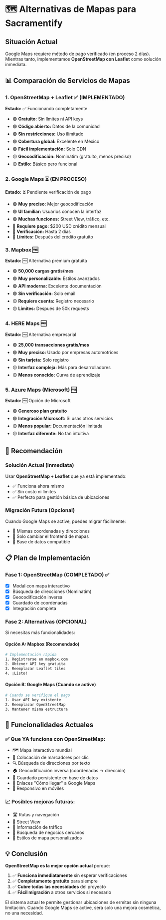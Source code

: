 # 🗺️ Alternativas de Mapas para Sacramentify

## Situación Actual
Google Maps requiere método de pago verificado (en proceso 2 días). Mientras tanto, implementamos **OpenStreetMap con Leaflet** como solución inmediata.

## 📊 Comparación de Servicios de Mapas

### 1. **OpenStreetMap + Leaflet** ✅ (IMPLEMENTADO)
**Estado:** ✅ Funcionando completamente
- 🟢 **Gratuito:** Sin límites ni API keys
- 🟢 **Código abierto:** Datos de la comunidad
- 🟢 **Sin restricciones:** Uso ilimitado
- 🟢 **Cobertura global:** Excelente en México
- 🟢 **Fácil implementación:** Solo CDN
- 🟡 **Geocodificación:** Nominatim (gratuito, menos preciso)
- 🟡 **Estilo:** Básico pero funcional

### 2. **Google Maps** ⏳ (EN PROCESO)
**Estado:** ⏳ Pendiente verificación de pago
- 🟢 **Muy preciso:** Mejor geocodificación
- 🟢 **UI familiar:** Usuarios conocen la interfaz
- 🟢 **Muchas funciones:** Street View, tráfico, etc.
- 🔴 **Requiere pago:** $200 USD crédito mensual
- 🔴 **Verificación:** Hasta 2 días
- 🔴 **Límites:** Después del crédito gratuito

### 3. **Mapbox** 🆓
**Estado:** 🆓 Alternativa premium gratuita
- 🟢 **50,000 cargas gratis/mes**
- 🟢 **Muy personalizable:** Estilos avanzados
- 🟢 **API moderna:** Excelente documentación
- 🟢 **Sin verificación:** Solo email
- 🟡 **Requiere cuenta:** Registro necesario
- 🟡 **Límites:** Después de 50k requests

### 4. **HERE Maps** 🆓
**Estado:** 🆓 Alternativa empresarial
- 🟢 **25,000 transacciones gratis/mes**
- 🟢 **Muy preciso:** Usado por empresas automotrices
- 🟢 **Sin tarjeta:** Solo registro
- 🟡 **Interfaz compleja:** Más para desarrolladores
- 🟡 **Menos conocido:** Curva de aprendizaje

### 5. **Azure Maps** (Microsoft) 🆓
**Estado:** 🆓 Opción de Microsoft
- 🟢 **Generoso plan gratuito**
- 🟢 **Integración Microsoft:** Si usas otros servicios
- 🟡 **Menos popular:** Documentación limitada
- 🟡 **Interfaz diferente:** No tan intuitiva

## 🚀 Recomendación

### **Solución Actual (Inmediata)**
Usar **OpenStreetMap + Leaflet** que ya está implementado:
- ✅ Funciona ahora mismo
- ✅ Sin costo ni límites
- ✅ Perfecto para gestión básica de ubicaciones

### **Migración Futura (Opcional)**
Cuando Google Maps se active, puedes migrar fácilmente:
- 🔄 Mismas coordenadas y direcciones
- 🔄 Solo cambiar el frontend de mapas
- 🔄 Base de datos compatible

## 📋 Plan de Implementación

### Fase 1: OpenStreetMap (COMPLETADO) ✅
- [x] Modal con mapa interactivo
- [x] Búsqueda de direcciones (Nominatim)
- [x] Geocodificación inversa
- [x] Guardado de coordenadas
- [x] Integración completa

### Fase 2: Alternativas (OPCIONAL)
Si necesitas más funcionalidades:

#### Opción A: Mapbox (Recomendado)
```bash
# Implementación rápida
1. Registrarse en mapbox.com
2. Obtener API key gratuita
3. Reemplazar Leaflet tiles
4. ¡Listo!
```

#### Opción B: Google Maps (Cuando se active)
```bash
# Cuando se verifique el pago
1. Usar API key existente
2. Reemplazar OpenStreetMap
3. Mantener misma estructura
```

## 🎯 Funcionalidades Actuales

### ✅ **Que YA funciona con OpenStreetMap:**
- 🗺️ Mapa interactivo mundial
- 📍 Colocación de marcadores por clic
- 🔍 Búsqueda de direcciones por texto
- 🏠 Geocodificación inversa (coordenadas → dirección)
- 💾 Guardado persistente en base de datos
- 🧭 Enlaces "Cómo llegar" a Google Maps
- 📱 Responsivo en móviles

### 📈 **Posibles mejoras futuras:**
- 🛣️ Rutas y navegación
- 📸 Street View
- 🚗 Información de tráfico
- 🏢 Búsqueda de negocios cercanos
- 🎨 Estilos de mapa personalizados

## 💡 Conclusión

**OpenStreetMap es la mejor opción actual** porque:
1. ✅ **Funciona inmediatamente** sin esperar verificaciones
2. ✅ **Completamente gratuito** para siempre
3. ✅ **Cubre todas las necesidades** del proyecto
4. ✅ **Fácil migración** a otros servicios si necesario

El sistema actual te permite gestionar ubicaciones de ermitas sin ninguna limitación. Cuando Google Maps se active, será solo una mejora cosmética, no una necesidad.
